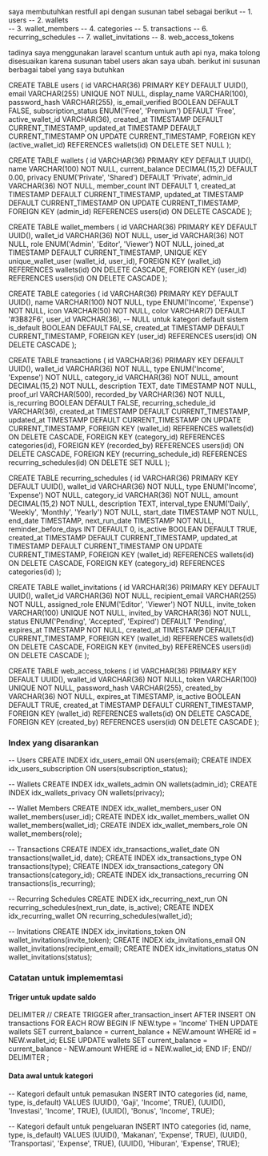 saya membutuhkan restfull api dengan susunan tabel sebagai berikut
-- 1. users
-- 2. wallets  
-- 3. wallet_members
-- 4. categories
-- 5. transactions
-- 6. recurring_schedules
-- 7. wallet_invitations
-- 8. web_access_tokens

tadinya saya menggunakan laravel scantum untuk auth api nya, maka tolong disesuaikan karena susunan tabel users akan saya ubah. berikut ini susunan berbagai tabel yang saya butuhkan 

CREATE TABLE users (
    id VARCHAR(36) PRIMARY KEY DEFAULT UUID(),
    email VARCHAR(255) UNIQUE NOT NULL,
    display_name VARCHAR(100),
    password_hash VARCHAR(255),
    is_email_verified BOOLEAN DEFAULT FALSE,
    subscription_status ENUM('Free', 'Premium') DEFAULT 'Free',
    active_wallet_id VARCHAR(36),
    created_at TIMESTAMP DEFAULT CURRENT_TIMESTAMP,
    updated_at TIMESTAMP DEFAULT CURRENT_TIMESTAMP ON UPDATE CURRENT_TIMESTAMP,
    FOREIGN KEY (active_wallet_id) REFERENCES wallets(id) ON DELETE SET NULL
);


CREATE TABLE wallets (
    id VARCHAR(36) PRIMARY KEY DEFAULT UUID(),
    name VARCHAR(100) NOT NULL,
    current_balance DECIMAL(15,2) DEFAULT 0.00,
    privacy ENUM('Private', 'Shared') DEFAULT 'Private',
    admin_id VARCHAR(36) NOT NULL,
    member_count INT DEFAULT 1,
    created_at TIMESTAMP DEFAULT CURRENT_TIMESTAMP,
    updated_at TIMESTAMP DEFAULT CURRENT_TIMESTAMP ON UPDATE CURRENT_TIMESTAMP,
    FOREIGN KEY (admin_id) REFERENCES users(id) ON DELETE CASCADE
);

CREATE TABLE wallet_members (
    id VARCHAR(36) PRIMARY KEY DEFAULT UUID(),
    wallet_id VARCHAR(36) NOT NULL,
    user_id VARCHAR(36) NOT NULL,
    role ENUM('Admin', 'Editor', 'Viewer') NOT NULL,
    joined_at TIMESTAMP DEFAULT CURRENT_TIMESTAMP,
    UNIQUE KEY unique_wallet_user (wallet_id, user_id),
    FOREIGN KEY (wallet_id) REFERENCES wallets(id) ON DELETE CASCADE,
    FOREIGN KEY (user_id) REFERENCES users(id) ON DELETE CASCADE
);


CREATE TABLE categories (
    id VARCHAR(36) PRIMARY KEY DEFAULT UUID(),
    name VARCHAR(100) NOT NULL,
    type ENUM('Income', 'Expense') NOT NULL,
    icon VARCHAR(50) NOT NULL, 
    color VARCHAR(7) DEFAULT '#3B82F6',
    user_id VARCHAR(36), -- NULL untuk kategori default sistem
    is_default BOOLEAN DEFAULT FALSE,
    created_at TIMESTAMP DEFAULT CURRENT_TIMESTAMP,
    FOREIGN KEY (user_id) REFERENCES users(id) ON DELETE CASCADE
);


CREATE TABLE transactions (
    id VARCHAR(36) PRIMARY KEY DEFAULT UUID(),
    wallet_id VARCHAR(36) NOT NULL,
    type ENUM('Income', 'Expense') NOT NULL,
    category_id VARCHAR(36) NOT NULL,
    amount DECIMAL(15,2) NOT NULL,
    description TEXT,
    date TIMESTAMP NOT NULL,
    proof_url VARCHAR(500),
    recorded_by VARCHAR(36) NOT NULL,
    is_recurring BOOLEAN DEFAULT FALSE,
    recurring_schedule_id VARCHAR(36),
    created_at TIMESTAMP DEFAULT CURRENT_TIMESTAMP,
    updated_at TIMESTAMP DEFAULT CURRENT_TIMESTAMP ON UPDATE CURRENT_TIMESTAMP,
    FOREIGN KEY (wallet_id) REFERENCES wallets(id) ON DELETE CASCADE,
    FOREIGN KEY (category_id) REFERENCES categories(id),
    FOREIGN KEY (recorded_by) REFERENCES users(id) ON DELETE CASCADE,
    FOREIGN KEY (recurring_schedule_id) REFERENCES recurring_schedules(id) ON DELETE SET NULL
);


CREATE TABLE recurring_schedules (
    id VARCHAR(36) PRIMARY KEY DEFAULT UUID(),
    wallet_id VARCHAR(36) NOT NULL,
    type ENUM('Income', 'Expense') NOT NULL,
    category_id VARCHAR(36) NOT NULL,
    amount DECIMAL(15,2) NOT NULL,
    description TEXT,
    interval_type ENUM('Daily', 'Weekly', 'Monthly', 'Yearly') NOT NULL,
    start_date TIMESTAMP NOT NULL,
    end_date TIMESTAMP,
    next_run_date TIMESTAMP NOT NULL,
    reminder_before_days INT DEFAULT 0,
    is_active BOOLEAN DEFAULT TRUE,
    created_at TIMESTAMP DEFAULT CURRENT_TIMESTAMP,
    updated_at TIMESTAMP DEFAULT CURRENT_TIMESTAMP ON UPDATE CURRENT_TIMESTAMP,
    FOREIGN KEY (wallet_id) REFERENCES wallets(id) ON DELETE CASCADE,
    FOREIGN KEY (category_id) REFERENCES categories(id)
);


CREATE TABLE wallet_invitations (
    id VARCHAR(36) PRIMARY KEY DEFAULT UUID(),
    wallet_id VARCHAR(36) NOT NULL,
    recipient_email VARCHAR(255) NOT NULL,
    assigned_role ENUM('Editor', 'Viewer') NOT NULL,
    invite_token VARCHAR(100) UNIQUE NOT NULL,
    invited_by VARCHAR(36) NOT NULL,
    status ENUM('Pending', 'Accepted', 'Expired') DEFAULT 'Pending',
    expires_at TIMESTAMP NOT NULL,
    created_at TIMESTAMP DEFAULT CURRENT_TIMESTAMP,
    FOREIGN KEY (wallet_id) REFERENCES wallets(id) ON DELETE CASCADE,
    FOREIGN KEY (invited_by) REFERENCES users(id) ON DELETE CASCADE
);


CREATE TABLE web_access_tokens (
    id VARCHAR(36) PRIMARY KEY DEFAULT UUID(),
    wallet_id VARCHAR(36) NOT NULL,
    token VARCHAR(100) UNIQUE NOT NULL,
    password_hash VARCHAR(255),
    created_by VARCHAR(36) NOT NULL,
    expires_at TIMESTAMP,
    is_active BOOLEAN DEFAULT TRUE,
    created_at TIMESTAMP DEFAULT CURRENT_TIMESTAMP,
    FOREIGN KEY (wallet_id) REFERENCES wallets(id) ON DELETE CASCADE,
    FOREIGN KEY (created_by) REFERENCES users(id) ON DELETE CASCADE
);



### Index yang disarankan 
-- Users
CREATE INDEX idx_users_email ON users(email);
CREATE INDEX idx_users_subscription ON users(subscription_status);

-- Wallets
CREATE INDEX idx_wallets_admin ON wallets(admin_id);
CREATE INDEX idx_wallets_privacy ON wallets(privacy);

-- Wallet Members
CREATE INDEX idx_wallet_members_user ON wallet_members(user_id);
CREATE INDEX idx_wallet_members_wallet ON wallet_members(wallet_id);
CREATE INDEX idx_wallet_members_role ON wallet_members(role);

-- Transactions
CREATE INDEX idx_transactions_wallet_date ON transactions(wallet_id, date);
CREATE INDEX idx_transactions_type ON transactions(type);
CREATE INDEX idx_transactions_category ON transactions(category_id);
CREATE INDEX idx_transactions_recurring ON transactions(is_recurring);

-- Recurring Schedules
CREATE INDEX idx_recurring_next_run ON recurring_schedules(next_run_date, is_active);
CREATE INDEX idx_recurring_wallet ON recurring_schedules(wallet_id);

-- Invitations
CREATE INDEX idx_invitations_token ON wallet_invitations(invite_token);
CREATE INDEX idx_invitations_email ON wallet_invitations(recipient_email);
CREATE INDEX idx_invitations_status ON wallet_invitations(status);


### Catatan untuk implememtasi
#### Triger untuk update saldo
DELIMITER //
CREATE TRIGGER after_transaction_insert 
AFTER INSERT ON transactions
FOR EACH ROW
BEGIN
    IF NEW.type = 'Income' THEN
        UPDATE wallets 
        SET current_balance = current_balance + NEW.amount 
        WHERE id = NEW.wallet_id;
    ELSE
        UPDATE wallets 
        SET current_balance = current_balance - NEW.amount 
        WHERE id = NEW.wallet_id;
    END IF;
END//
DELIMITER ;

#### Data awal untuk kategori
-- Kategori default untuk pemasukan
INSERT INTO categories (id, name, type, is_default) VALUES
(UUID(), 'Gaji', 'Income', TRUE),
(UUID(), 'Investasi', 'Income', TRUE),
(UUID(), 'Bonus', 'Income', TRUE);

-- Kategori default untuk pengeluaran
INSERT INTO categories (id, name, type, is_default) VALUES
(UUID(), 'Makanan', 'Expense', TRUE),
(UUID(), 'Transportasi', 'Expense', TRUE),
(UUID(), 'Hiburan', 'Expense', TRUE);
